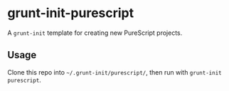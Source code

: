 # grunt-init-purescript

A `grunt-init` template for creating new PureScript projects.

## Usage

Clone this repo into `~/.grunt-init/purescript/`, then run with `grunt-init purescript`.
